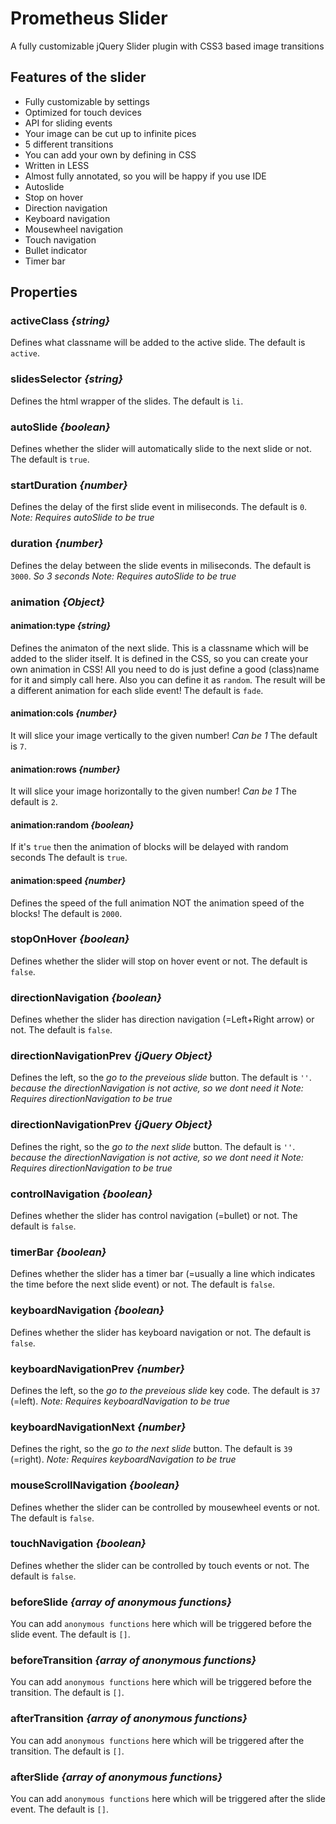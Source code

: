 # Prometheus Slider
A fully customizable jQuery Slider plugin with CSS3 based image transitions

## Features of the slider

- Fully customizable by settings
- Optimized for touch devices
- API for sliding events
- Your image can be cut up to infinite pices
- 5 different transitions
- You can add your own by defining in CSS
- Written in LESS
- Almost fully annotated, so you will be happy if you use IDE
- Autoslide
- Stop on hover
- Direction navigation
- Keyboard navigation
- Mousewheel navigation
- Touch navigation
- Bullet indicator
- Timer bar

## Properties

### activeClass *{string}*
Defines what classname will be added to the active slide.
The default is `active`.

### slidesSelector *{string}*
Defines the html wrapper of the slides.
The default is `li`.

### autoSlide *{boolean}*
Defines whether the slider will automatically slide to the next slide or not.
The default is `true`.

### startDuration *{number}*
Defines the delay of the first slide event in miliseconds.
The default is `0`.
*Note: Requires autoSlide to be true*

### duration *{number}*
Defines the delay between the slide events in miliseconds.
The default is `3000`. *So 3 seconds*
*Note: Requires autoSlide to be true*

### animation *{Object}*

#### animation:type *{string}*
Defines the animaton of the next slide. This is a classname which will be added to the slider itself.
It is defined in the CSS, so you can create your own animation in CSS!
All you need to do is just define a good (class)name for it and simply call here.
Also you can define it as `random`. The result will be a different animation for each slide event!
The default is `fade`.

#### animation:cols *{number}*
It will slice your image vertically to the given number! *Can be 1*
The default is `7`.

#### animation:rows *{number}*
It will slice your image horizontally to the given number! *Can be 1*
The default is `2`.

#### animation:random *{boolean}*
If it's `true` then the animation of blocks will be delayed with random seconds
The default is `true`.

#### animation:speed *{number}*
Defines the speed of the full animation NOT the animation speed of the blocks!
The default is `2000`.

### stopOnHover *{boolean}*
Defines whether the slider will stop on hover event or not.
The default is `false`.

### directionNavigation *{boolean}*
Defines whether the slider has direction navigation (=Left+Right arrow) or not.
The default is `false`.

### directionNavigationPrev *{jQuery Object}*
Defines the left, so the *go to the preveious slide* button.
The default is `''`. *because the directionNavigation is not active, so we dont need it*
*Note: Requires directionNavigation to be true*

### directionNavigationPrev *{jQuery Object}*
Defines the right, so the *go to the next slide* button.
The default is `''`. *because the directionNavigation is not active, so we dont need it*
*Note: Requires directionNavigation to be true*

### controlNavigation *{boolean}*
Defines whether the slider has control navigation (=bullet) or not.
The default is `false`.

### timerBar *{boolean}*
Defines whether the slider has a timer bar (=usually a line which indicates the time before the next slide event) or not.
The default is `false`.

### keyboardNavigation *{boolean}*
Defines whether the slider has keyboard navigation or not.
The default is `false`.

### keyboardNavigationPrev *{number}*
Defines the left, so the *go to the preveious slide* key code.
The default is `37` (=left).
*Note: Requires keyboardNavigation to be true*

### keyboardNavigationNext *{number}*
Defines the right, so the *go to the next slide* button.
The default is `39` (=right).
*Note: Requires keyboardNavigation to be true*

### mouseScrollNavigation *{boolean}*
Defines whether the slider can be controlled by mousewheel events or not.
The default is `false`.

### touchNavigation *{boolean}*
Defines whether the slider can be controlled by touch events or not.
The default is `false`.

### beforeSlide *{array of anonymous functions}*
You can add `anonymous functions` here which will be triggered before the slide event.
The default is `[]`.

### beforeTransition *{array of anonymous functions}*
You can add `anonymous functions` here which will be triggered before the transition.
The default is `[]`.

### afterTransition *{array of anonymous functions}*
You can add `anonymous functions` here which will be triggered after the transition.
The default is `[]`.

### afterSlide *{array of anonymous functions}*
You can add `anonymous functions` here which will be triggered after the slide event.
The default is `[]`.